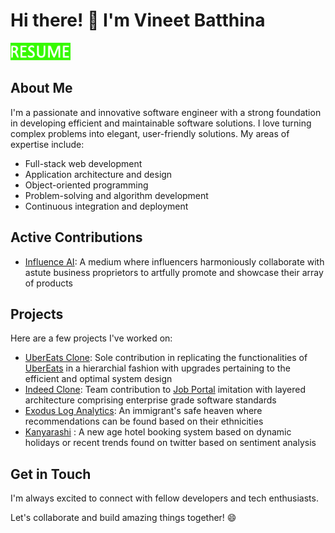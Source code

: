 # Hi there! 👋 I'm Vineet Batthina

<p class="has-line-data" data-line-start="2" data-line-end="3"><a href="https://drive.google.com/file/d/1et4fFvG6QkqAERabPK67Yr7_21KIgi9A/view?usp=drive_link"><img src="https://github.com/vineetbatthina/portfolio/blob/main/Resume.svg" alt="Resume" width="96" height="28"></a></p>

## About Me
I'm a passionate and innovative software engineer with a strong foundation in developing efficient and maintainable software solutions. I love turning complex problems into elegant, user-friendly solutions. My areas of expertise include:

- Full-stack web development
- Application architecture and design
- Object-oriented programming
- Problem-solving and algorithm development
- Continuous integration and deployment

## Active Contributions
- [Influence AI](http://influenceai.in/): A medium where influencers harmoniously collaborate with astute business proprietors to artfully promote and showcase their array of products

## Projects
Here are a few projects I've worked on:

- [UberEats Clone](https://youtu.be/HkROcVFkVHE): Sole contribution in replicating the functionalities of [UberEats](https://github.com/vineetbatthina/ubereats) in a hierarchial fashion with upgrades pertaining to the efficient and optimal system design
- [Indeed Clone](https://youtu.be/J0RPAFwB-R8): Team contribution to [Job Portal](https://github.com/vineetbatthina/indeed-clone) imitation with layered architecture comprising enterprise grade software standards
- [Exodus Log Analytics](https://github.com/vineetbatthina/ExodusFE): An immigrant's safe heaven where recommendations can be found based on their ethnicities
- [Kanyarashi](https://github.com/gopinathsjsu/team-project-kanyarashi) : A new age hotel booking system based on dynamic holidays or recent trends found on twitter based on sentiment analysis

## Get in Touch
I'm always excited to connect with fellow developers and tech enthusiasts. 

Let's collaborate and build amazing things together! 😄
